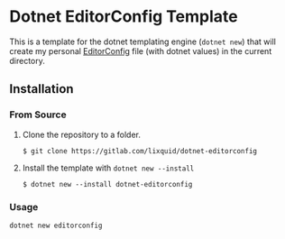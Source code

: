# Dotnet EditorConfig Template

This is a template for the dotnet templating engine (`dotnet new`) that will
create my personal [EditorConfig](https://editorconfig.org/) file (with
dotnet values) in the current directory.

## Installation

### From Source

1. Clone the repository to a folder.

   ```
   $ git clone https://gitlab.com/lixquid/dotnet-editorconfig
   ```

2. Install the template with `dotnet new --install`

   ```
   $ dotnet new --install dotnet-editorconfig
   ```

### Usage

`dotnet new editorconfig`
